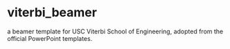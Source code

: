 # viterbi_beamer
a beamer template for USC Viterbi School of Engineering, adopted from the official PowerPoint templates. 
